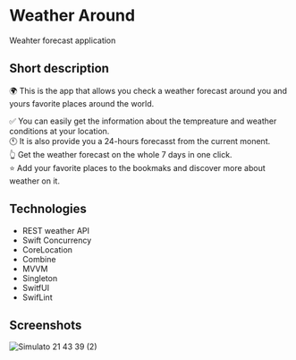 # Weather Around
Weahter forecast application

## Short description
 
 🌍 This is the app that allows you check a weather forecast around you and yours favorite places around the world.
 
✅ You can easily get the information about the tempreature and weather conditions at your location.<br> 
🕚 It is also provide you a 24-hours forecasst from the current monent.<br> 
👆 Get the weather forecast on the whole 7 days in one click.<br> 
⭐️ Add your favorite places to the bookmaks and discover more about weather on it.<br> 
 
 ## Technologies
 - REST weather API
 - Swift Concurrency 
 - CoreLocation
 - Combine
 - MVVM
 - Singleton
 - SwitfUI
 - SwifLint

## Screenshots

![Simulato 21 43 39 (2)](https://user-images.githubusercontent.com/81718237/202260200-0e9cc9c2-ed8d-4548-baf2-e947c3a9e6fb.gif)





